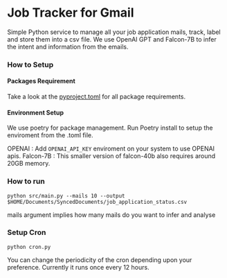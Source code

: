 # Job Tracker for Gmail
Simple Python service to manage all your job application mails, track, label and store them into a csv file. We use OpenAI GPT and Falcon-7B to infer the intent and information from the emails.

### How to Setup 

#### Packages Requirement
Take a look at the [pyproject.toml](https://github.com/akashsky1994/mail-job-tracker/blob/main/pyproject.toml) for all package requirements. 

#### Environment Setup
We use poetry for package management. Run Poetry install to setup the enviroment from the .toml file.

OPENAI : Add ```OPENAI_API_KEY``` enviroment on your system to use OPENAI apis. 
Falcon-7B : This smaller version of falcon-40b also requires around 20GB memory.

### How to run
```
python src/main.py --mails 10 --output $HOME/Documents/SyncedDocuments/job_application_status.csv
```
mails argument implies how many mails do you want to infer and analyse

### Setup Cron
```
python cron.py
```
You can change the periodicity of the cron depending upon your preference. Currently it runs once every 12 hours.

